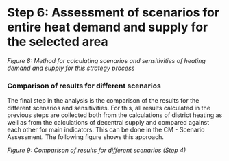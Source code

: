 <h1>Step 6: Assessment of scenarios for entire heat demand and supply for the selected area</h1>

*Figure 8: Method for calculating scenarios and sensitivities of heating demand and supply for this strategy process*

### Comparison of results for different scenarios
The final step in the analysis is the comparison of the results for the different scenarios and sensitivities. For this, all results calculated in the previous steps are collected both from the calculations of district heating as well as from the calculations of decentral supply and compared against each other for main indicators. This can be done in the CM - Scenario Assessment. The following figure shows this approach.

*Figure 9: Comparison of results for different scenarios (Step 4)*


